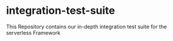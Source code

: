 # integration-test-suite
This Repository contains our in-depth integration test suite for the serverless Framework
